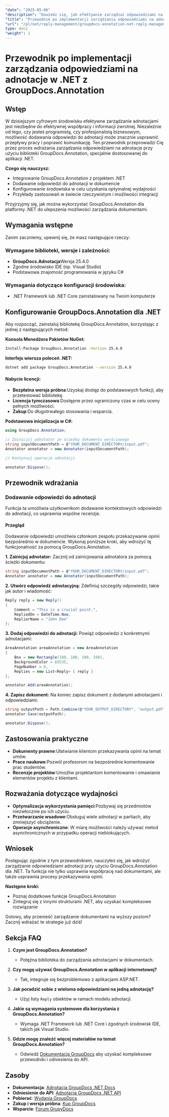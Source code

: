 ```yaml
---
"date": "2025-05-06"
"description": "Dowiedz się, jak efektywnie zarządzać odpowiedziami na adnotacje, używając GroupDocs.Annotation dla .NET. Ten przewodnik obejmuje integrację, dodawanie odpowiedzi i praktyczne przypadki użycia."
"title": "Przewodnik po implementacji zarządzania odpowiedziami na adnotacje w .NET z GroupDocs.Annotation"
"url": "/pl/net/reply-management/groupdocs-annotation-net-reply-management-guide/"
type: docs
"weight": 1
---
```


# Przewodnik po implementacji zarządzania odpowiedziami na adnotacje w .NET z GroupDocs.Annotation

## Wstęp

W dzisiejszym cyfrowym środowisku efektywne zarządzanie adnotacjami jest niezbędne do efektywnej współpracy i informacji zwrotnej. Niezależnie od tego, czy jesteś programistą, czy profesjonalistą biznesowym, możliwość dodawania odpowiedzi do adnotacji może znacznie usprawnić przepływy pracy i poprawić komunikację. Ten przewodnik przeprowadzi Cię przez proces wdrażania zarządzania odpowiedziami na adnotacje przy użyciu biblioteki GroupDocs.Annotation, specjalnie dostosowanej do aplikacji .NET.

**Czego się nauczysz:**
- Integrowanie GroupDocs.Annotation z projektem .NET
- Dodawanie odpowiedzi do adnotacji w dokumencie
- Konfigurowanie środowiska w celu uzyskania optymalnej wydajności
- Przykłady zastosowań w świecie rzeczywistym i możliwości integracji

Przyjrzyjmy się, jak można wykorzystać GroupDocs.Annotation dla platformy .NET do ulepszenia możliwości zarządzania dokumentami.

## Wymagania wstępne

Zanim zaczniemy, upewnij się, że masz następujące rzeczy:

### Wymagane biblioteki, wersje i zależności:
- **GroupDocs.Adnotacja**Wersja 25.4.0
- Zgodne środowisko IDE (np. Visual Studio)
- Podstawowa znajomość programowania w języku C#

### Wymagania dotyczące konfiguracji środowiska:
- .NET Framework lub .NET Core zainstalowany na Twoim komputerze

## Konfigurowanie GroupDocs.Annotation dla .NET

Aby rozpocząć, zainstaluj bibliotekę GroupDocs.Annotation, korzystając z jednej z następujących metod:

**Konsola Menedżera Pakietów NuGet:**
```bash
Install-Package GroupDocs.Annotation -Version 25.4.0
```

**Interfejs wiersza poleceń .NET:**
```bash
dotnet add package GroupDocs.Annotation --version 25.4.0
```

#### Nabycie licencji:
- **Bezpłatna wersja próbna**:Uzyskaj dostęp do podstawowych funkcji, aby przetestować bibliotekę.
- **Licencja tymczasowa**:Dostępne przez ograniczony czas w celu oceny pełnych możliwości.
- **Zakup**:Do długotrwałego stosowania i wsparcia.

**Podstawowa inicjalizacja w C#:**
```csharp
using GroupDocs.Annotation;

// Zainicjuj adnotator ze ścieżką dokumentu wejściowego
string inputDocumentPath = @"YOUR_DOCUMENT_DIRECTORY/input.pdf";
Annotator annotator = new Annotator(inputDocumentPath);

// Kontynuuj operacje adnotacji

annotator.Dispose();
```

## Przewodnik wdrażania

### Dodawanie odpowiedzi do adnotacji

Funkcja ta umożliwia użytkownikom dodawanie kontekstowych odpowiedzi do adnotacji, co usprawnia wspólne recenzje.

#### Przegląd
Dodawanie odpowiedzi umożliwia członkom zespołu przekazywanie opinii bezpośrednio w dokumencie. Wykonaj poniższe kroki, aby wdrożyć tę funkcjonalność za pomocą GroupDocs.Annotation.

**1. Zainicjuj adnotator:**
Zacznij od zainicjowania adnotatora za pomocą ścieżki dokumentu:
```csharp
string inputDocumentPath = @"YOUR_DOCUMENT_DIRECTORY/input.pdf";
Annotator annotator = new Annotator(inputDocumentPath);
```

**2. Utwórz odpowiedź adnotacyjną:**
Zdefiniuj szczegóły odpowiedzi, takie jak autor i wiadomość:
```csharp
Reply reply = new Reply()
{
    Comment = "This is a crucial point.",
    RepliedOn = DateTime.Now,
    ReplierName = "John Doe"
};
```

**3. Dodaj odpowiedzi do adnotacji:**
Powiąż odpowiedzi z konkretnymi adnotacjami:
```csharp
AreaAnnotation areaAnnotation = new AreaAnnotation
{
    Box = new Rectangle(100, 100, 100, 100),
    BackgroundColor = 65535,
    PageNumber = 0,
    Replies = new List<Reply> { reply }
};

annotator.Add(areaAnnotation);
```

**4. Zapisz dokument:**
Na koniec zapisz dokument z dodanymi adnotacjami i odpowiedziami:
```csharp
string outputPath = Path.Combine(@"YOUR_OUTPUT_DIRECTORY", "output.pdf");
annotator.Save(outputPath);

annotator.Dispose();
```

## Zastosowania praktyczne

- **Dokumenty prawne**:Ułatwianie klientom przekazywania opinii na temat umów.
- **Prace naukowe**:Pozwól profesorom na bezpośrednie komentowanie prac studentów.
- **Recenzje projektów**:Umożliw projektantom komentowanie i omawianie elementów projektu z klientami.

## Rozważania dotyczące wydajności

- **Optymalizacja wykorzystania pamięci**:Pozbywaj się przedmiotów niezwłocznie po ich użyciu.
- **Przetwarzanie wsadowe**:Obsługuj wiele adnotacji w partiach, aby zmniejszyć obciążenie.
- **Operacje asynchroniczne**: W miarę możliwości należy używać metod asynchronicznych w przypadku operacji nieblokujących.

## Wniosek

Postępując zgodnie z tym przewodnikiem, nauczyłeś się, jak wdrożyć zarządzanie odpowiedziami adnotacji przy użyciu GroupDocs.Annotation dla .NET. Ta funkcja nie tylko usprawnia współpracę nad dokumentami, ale także usprawnia procesy przekazywania opinii.

**Następne kroki:**
- Poznaj dodatkowe funkcje GroupDocs.Annotation
- Zintegruj się z innymi strukturami .NET, aby uzyskać kompleksowe rozwiązanie

Gotowy, aby przenieść zarządzanie dokumentami na wyższy poziom? Zacznij wdrażać te strategie już dziś!

## Sekcja FAQ

1. **Czym jest GroupDocs.Annotation?**
   - Potężna biblioteka do zarządzania adnotacjami w dokumentach.

2. **Czy mogę używać GroupDocs.Annotation w aplikacji internetowej?**
   - Tak, integruje się bezproblemowo z aplikacjami ASP.NET.

3. **Jak poradzić sobie z wieloma odpowiedziami na jedną adnotację?**
   - Użyj listy `Reply` obiektów w ramach modelu adnotacji.

4. **Jakie są wymagania systemowe dla korzystania z GroupDocs.Annotation?**
   - Wymaga .NET Framework lub .NET Core i zgodnych środowisk IDE, takich jak Visual Studio.

5. **Gdzie mogę znaleźć więcej materiałów na temat GroupDocs.Annotation?**
   - Odwiedź [Dokumentacja GroupDocs](https://docs.groupdocs.com/annotation/net/) aby uzyskać kompleksowe przewodniki i odniesienia do API.

## Zasoby

- **Dokumentacja**: [Adnotacja GroupDocs .NET Docs](https://docs.groupdocs.com/annotation/net/)
- **Odniesienie do API**: [Adnotacja GroupDocs .NET API](https://reference.groupdocs.com/annotation/net/)
- **Pobierać**: [Wydania GroupDocs](https://releases.groupdocs.com/annotation/net/)
- **Zakup i wersja próbna**: [Kup GroupDocs](https://purchase.groupdocs.com/buy)
- **Wsparcie**: [Forum GrupyDocs](https://forum.groupdocs.com/c/annotation/)